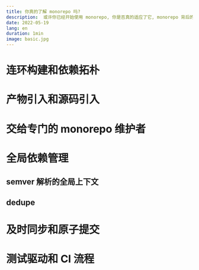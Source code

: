 ```yaml
---
title: 你真的了解 monorepo 吗?
description:  或许你已经开始使用 monorepo, 你是否真的适应了它, monorepo 背后的故事
date: 2022-05-19
lang: en
duration: 1min
image: basic.jpg
---
```


# 连环构建和依赖拓朴

# 产物引入和源码引入

# 交给专门的 monorepo 维护者

# 全局依赖管理

## semver 解析的全局上下文

## dedupe

# 及时同步和原子提交

# 测试驱动和 CI 流程
